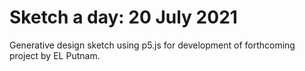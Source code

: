 # Sketch a day: 20 July 2021

Generative design sketch using p5.js for development of forthcoming project by EL Putnam.
